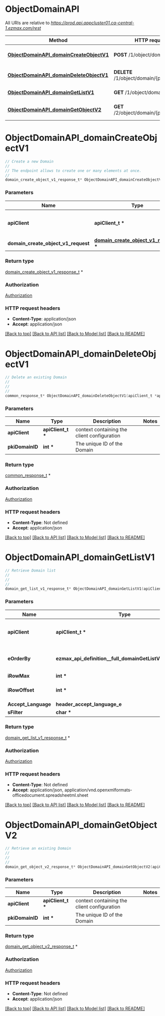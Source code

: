 # ObjectDomainAPI

All URIs are relative to *https://prod.api.appcluster01.ca-central-1.ezmax.com/rest*

Method | HTTP request | Description
------------- | ------------- | -------------
[**ObjectDomainAPI_domainCreateObjectV1**](ObjectDomainAPI.md#ObjectDomainAPI_domainCreateObjectV1) | **POST** /1/object/domain | Create a new Domain
[**ObjectDomainAPI_domainDeleteObjectV1**](ObjectDomainAPI.md#ObjectDomainAPI_domainDeleteObjectV1) | **DELETE** /1/object/domain/{pkiDomainID} | Delete an existing Domain
[**ObjectDomainAPI_domainGetListV1**](ObjectDomainAPI.md#ObjectDomainAPI_domainGetListV1) | **GET** /1/object/domain/getList | Retrieve Domain list
[**ObjectDomainAPI_domainGetObjectV2**](ObjectDomainAPI.md#ObjectDomainAPI_domainGetObjectV2) | **GET** /2/object/domain/{pkiDomainID} | Retrieve an existing Domain


# **ObjectDomainAPI_domainCreateObjectV1**
```c
// Create a new Domain
//
// The endpoint allows to create one or many elements at once.
//
domain_create_object_v1_response_t* ObjectDomainAPI_domainCreateObjectV1(apiClient_t *apiClient, domain_create_object_v1_request_t *domain_create_object_v1_request);
```

### Parameters
Name | Type | Description  | Notes
------------- | ------------- | ------------- | -------------
**apiClient** | **apiClient_t \*** | context containing the client configuration |
**domain_create_object_v1_request** | **[domain_create_object_v1_request_t](domain_create_object_v1_request.md) \*** |  | 

### Return type

[domain_create_object_v1_response_t](domain_create_object_v1_response.md) *


### Authorization

[Authorization](../README.md#Authorization)

### HTTP request headers

 - **Content-Type**: application/json
 - **Accept**: application/json

[[Back to top]](#) [[Back to API list]](../README.md#documentation-for-api-endpoints) [[Back to Model list]](../README.md#documentation-for-models) [[Back to README]](../README.md)

# **ObjectDomainAPI_domainDeleteObjectV1**
```c
// Delete an existing Domain
//
// 
//
common_response_t* ObjectDomainAPI_domainDeleteObjectV1(apiClient_t *apiClient, int *pkiDomainID);
```

### Parameters
Name | Type | Description  | Notes
------------- | ------------- | ------------- | -------------
**apiClient** | **apiClient_t \*** | context containing the client configuration |
**pkiDomainID** | **int \*** | The unique ID of the Domain | 

### Return type

[common_response_t](common_response.md) *


### Authorization

[Authorization](../README.md#Authorization)

### HTTP request headers

 - **Content-Type**: Not defined
 - **Accept**: application/json

[[Back to top]](#) [[Back to API list]](../README.md#documentation-for-api-endpoints) [[Back to Model list]](../README.md#documentation-for-models) [[Back to README]](../README.md)

# **ObjectDomainAPI_domainGetListV1**
```c
// Retrieve Domain list
//
// 
//
domain_get_list_v1_response_t* ObjectDomainAPI_domainGetListV1(apiClient_t *apiClient, ezmax_api_definition__full_domainGetListV1_eOrderBy_e eOrderBy, int *iRowMax, int *iRowOffset, header_accept_language_e Accept_Language, char *sFilter);
```

### Parameters
Name | Type | Description  | Notes
------------- | ------------- | ------------- | -------------
**apiClient** | **apiClient_t \*** | context containing the client configuration |
**eOrderBy** | **ezmax_api_definition__full_domainGetListV1_eOrderBy_e** | Specify how you want the results to be sorted | [optional] 
**iRowMax** | **int \*** |  | [optional] 
**iRowOffset** | **int \*** |  | [optional] [default to 0]
**Accept_Language** | **header_accept_language_e** |  | [optional] 
**sFilter** | **char \*** |  | [optional] 

### Return type

[domain_get_list_v1_response_t](domain_get_list_v1_response.md) *


### Authorization

[Authorization](../README.md#Authorization)

### HTTP request headers

 - **Content-Type**: Not defined
 - **Accept**: application/json, application/vnd.openxmlformats-officedocument.spreadsheetml.sheet

[[Back to top]](#) [[Back to API list]](../README.md#documentation-for-api-endpoints) [[Back to Model list]](../README.md#documentation-for-models) [[Back to README]](../README.md)

# **ObjectDomainAPI_domainGetObjectV2**
```c
// Retrieve an existing Domain
//
// 
//
domain_get_object_v2_response_t* ObjectDomainAPI_domainGetObjectV2(apiClient_t *apiClient, int *pkiDomainID);
```

### Parameters
Name | Type | Description  | Notes
------------- | ------------- | ------------- | -------------
**apiClient** | **apiClient_t \*** | context containing the client configuration |
**pkiDomainID** | **int \*** | The unique ID of the Domain | 

### Return type

[domain_get_object_v2_response_t](domain_get_object_v2_response.md) *


### Authorization

[Authorization](../README.md#Authorization)

### HTTP request headers

 - **Content-Type**: Not defined
 - **Accept**: application/json

[[Back to top]](#) [[Back to API list]](../README.md#documentation-for-api-endpoints) [[Back to Model list]](../README.md#documentation-for-models) [[Back to README]](../README.md)


